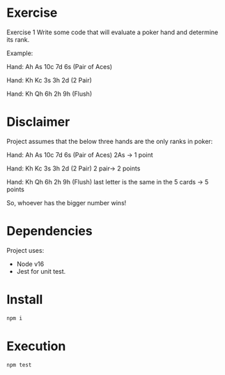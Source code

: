# Exercise
Exercise 1 Write some code that will evaluate a poker hand and
determine its rank.

Example:

Hand: Ah As 10c 7d 6s (Pair of Aces)

Hand: Kh Kc 3s 3h 2d (2 Pair) 

Hand: Kh Qh 6h 2h 9h (Flush)

# Disclaimer
Project assumes that the below three hands are the only ranks in poker:

Hand: Ah As 10c 7d 6s (Pair of Aces) 2As -> 1 point

Hand: Kh Kc 3s 3h 2d (2 Pair) 2 pair-> 2 points

Hand: Kh Qh 6h 2h 9h (Flush) last letter is the same in the 5 cards -> 5 points

So, whoever has the bigger number wins!

# Dependencies
Project uses: 
- Node v16
- Jest for unit test.

# Install
```sh
npm i
```
# Execution
```sh
npm test
```